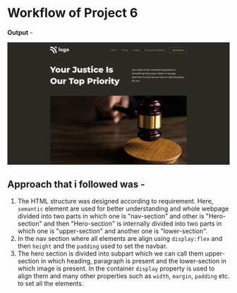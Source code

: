 # Workflow of Project 6      

**Output** - 

![webpage](output.png)

## Approach that i followed was - 
1. The HTML structure was designed according to requirement. Here, `semantic` element are used for better understanding and whole webpage divided into two parts in which one is "nav-section" and other is "Hero-section" and then "Hero-section" is internally divided into two parts in which one is "upper-section" and another one is "lower-section". 
2. In the nav section where all elements are align using `display:flex` and then `height` and the `padding` used to set the navbar.
3. The hero section is divided into subpart which we can call them upper-section in which heading, paragraph is present and the lower-section in which image is present. In the container `display` property is used to align them and many other properties such as `width`, `margin`, `padding` etc. to set all the elements.